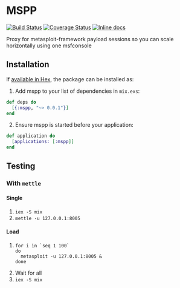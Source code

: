# MSPP

[![Build Status](https://travis-ci.org/limhoff-r7/mspp.svg?branch=master)](https://travis-ci.org/limhoff-r7/mspp)
[![Coverage Status](https://coveralls.io/repos/limhoff-r7/mspp/badge.svg?branch=master&service=github)](https://coveralls.io/github/limhoff-r7/mspp?branch=master)
[![Inline docs](http://inch-ci.org/github/limhoff-r7/mspp.svg?branch=master)](http://inch-ci.org/github/limhoff-r7/mspp)

Proxy for metasploit-framework payload sessions so you can scale horizontally using one msfconsole

## Installation

If [available in Hex](https://hex.pm/docs/publish), the package can be installed as:

  1. Add mspp to your list of dependencies in `mix.exs`:

```elixir
def deps do
  [{:mspp, "~> 0.0.1"}]
end
```

  2. Ensure mspp is started before your application:

```elixir
def application do
  [applications: [:mspp]]
end
```

## Testing

### With `mettle`

#### Single

1. `iex -S mix`
2. `mettle -u 127.0.0.1:8005`

#### Load

1. 
    ```
    for i in `seq 1 100`
    do
      metasploit -u 127.0.0.1:8005 &
    done
    ```
2. Wait for all          
2. `iex -S mix`
